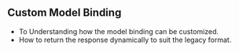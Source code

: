 ## Custom Model Binding

* To Understanding how the model binding can be customized.
* How to return the response dynamically to suit the legacy format.
